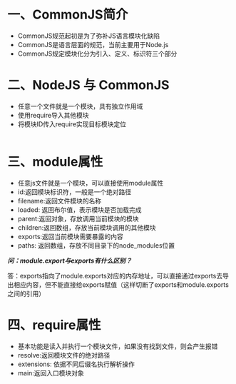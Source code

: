 # 一、CommonJS简介

- CommonJS规范起初是为了弥补JS语言模块化缺陷
- CommonJS是语言层面的规范，当前主要用于Node.js
- CommonJS规定模块化分为引入、定义、标识符三个部分



# 二、NodeJS 与 CommonJS

- 任意一个文件就是一个模块，具有独立作用域
- 使用require导入其他模块
- 将模块ID传入require实现目标模块定位

```javascript
```





# 三、module属性

- 任意js文件就是一个模块，可以直接使用module属性
- id:返回模块标识符，一般是一个绝对路径
- filename:返回文件模块的名称
- loaded: 返回布尔值，表示模块是否加载完成
- parent:返回对象，存放调用当前模块的模块
- children:返回数组，存放当前模块调用的其他模块
- exports:返回当前模块需要暴露的内容
- paths: 返回数组，存放不同目录下的node_modules位置

***问：module.export与exports有什么区别？***

答：exports指向了module.exports对应的内存地址，可以直接通过exports去导出相应内容，但不能直接给exports赋值（这样切断了exports和module.exports之间的引用）



# 四、require属性

- 基本功能是读入并执行一个模块文件，如果没有找到文件，则会产生报错
- resolve:返回模块文件的绝对路径
- extensions: 依据不同后缀名执行解析操作
- main:返回入口模块对象



